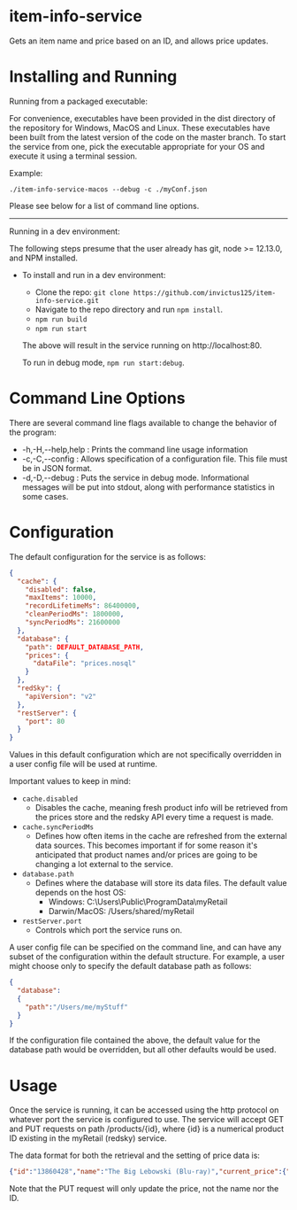 # item-info-service
Gets an item name and price based on an ID, and allows price updates.

# Installing and Running

Running from a packaged executable:

For convenience, executables have been provided in the dist directory of the repository for Windows, MacOS and Linux.  These executables have been built from the latest version of the code on the master branch. To start the service from one, pick the executable appropriate for your OS and execute it using a terminal session.

Example:

`./item-info-service-macos --debug -c ./myConf.json`

Please see below for a list of command line options.

---

Running in a dev environment:

The following steps presume that the user already has git, node >= 12.13.0, and NPM installed.

* To install and run in a dev environment:
  - Clone the repo: `git clone https://github.com/invictus125/item-info-service.git`
  - Navigate to the repo directory and run `npm install`.
  - `npm run build`
  - `npm run start`

  The above will result in the service running on http://localhost:80.

  To run in debug mode, `npm run start:debug`.

# Command Line Options

There are several command line flags available to change the behavior of the program:
  - -h,-H,--help,help : Prints the command line usage information
  - -c,-C,--config : Allows specification of a configuration file. This file must be in JSON format.
  - -d,-D,--debug : Puts the service in debug mode. Informational messages will be put into stdout, along with performance statistics in some cases.

# Configuration

The default configuration for the service is as follows:

```json
{
  "cache": {
    "disabled": false,
    "maxItems": 10000,
    "recordLifetimeMs": 86400000,
    "cleanPeriodMs": 1800000,
    "syncPeriodMs": 21600000
  },
  "database": {
    "path": DEFAULT_DATABASE_PATH,
    "prices": {
      "dataFile": "prices.nosql"
    }
  },
  "redSky": {
    "apiVersion": "v2"
  },
  "restServer": {
    "port": 80
  }
}
```

Values in this default configuration which are not specifically overridden in a user config file will be used at runtime.

Important values to keep in mind:
* `cache.disabled`
  - Disables the cache, meaning fresh product info will be retrieved from the prices store and the redsky API every time a request is made.
* `cache.syncPeriodMs`
  - Defines how often items in the cache are refreshed from the external data sources. This becomes important if for some reason it's anticipated that product names and/or prices are going to be changing a lot external to the service.
* `database.path`
  - Defines where the database will store its data files. The default value depends on the host OS:
    - Windows: C:\\Users\\Public\\ProgramData\\myRetail
    - Darwin/MacOS: /Users/shared/myRetail
* `restServer.port`
  - Controls which port the service runs on.

A user config file can be specified on the command line, and can have any subset of the configuration within the default structure. For example, a user might choose only to specify the default database path as follows:

```json
{
  "database":
  {
    "path":"/Users/me/myStuff"
  }
}
```

If the configuration file contained the above, the default value for the database path would be overridden, but all other defaults would be used.

# Usage

Once the service is running, it can be accessed using the http protocol on whatever port the service is configured to use.  The service will accept GET and PUT requests on path /products/{id}, where {id} is a numerical product ID existing in the myRetail (redsky) service.

The data format for both the retrieval and the setting of price data is:

```json
{"id":"13860428","name":"The Big Lebowski (Blu-ray)","current_price":{"value":12.49,"currency_code":"USD"}}
```

Note that the PUT request will only update the price, not the name nor the ID.
